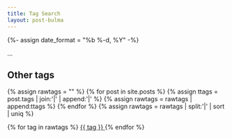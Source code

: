 ```yaml
---
title: Tag Search
layout: post-bulma
---
```

{%- assign date_format = "%b %-d, %Y" -%}

<div class='container'>
<div id='target'>...</div>
<h2>Other tags</h2>
{% assign rawtags = "" %}
{% for post in site.posts %}
  {% assign ttags = post.tags | join:'|' | append:'|' %}
  {% assign rawtags = rawtags | append:ttags %}
{% endfor %}
{% assign rawtags = rawtags | split:'|' | sort | uniq %}

{% for tag in rawtags %}
<a href='{{ "/tags" | relative_url }}?tag={{ tag }}'> 
  <span class="tag is-info is-light is-large">{{ tag }}</span>
</a>
{% endfor %}
</div>

<script id="template" type="x-tmpl-mustache">
{% raw %}
   <h1 class='title'>posts matching tag <span class="tag is-large">"{{ tag }}"</span></h1>
   <article class='section'>
      {{#posts}}
        <h1 class='title'>
            <a href="{{ url }}">
            {{ title }}
            </a>
        </h1>
         <h2 class="subtitle">
           {{ date_formatted }}
         </h2>
        <p> 
            <a href="{{ url }}">
              <img src='{{ image }}' /> 
            </a>
        </p>
      </div>
      <div class='content'>
        {{ content }}
      </div>
      {{/posts}}
    </article>
{% endraw %}
</script>
<script src='https://cdn.jsdelivr.net/npm/mustache@4.0.1/mustache.min.js'></script>
<script>
var template = document.getElementById('template').innerHTML;
(function() {
var data = {
 
 posts: [],
};

{% for post in site.posts %}
data.posts.push({
  "title": "{{ post.title }}",
  "date_formatted": "{{ post.date | date: date_format }}",
  "url": "{{ post.url | relative_url }}",
  "image": "{{ post.image }}",
  "tags": {{ post.tags | jsonify }},
});
{% endfor %}

var url = new URL(location.href);
var params = new URLSearchParams(url.search);
var tag = params.get('tag');

data.tag = tag;

data.posts = data.posts.filter(function(post) {
  return post.tags.some(function(t) { return t === tag });
});

var rendered = Mustache.render(template, data);
document.getElementById('target').innerHTML = rendered;
})();
</script>
